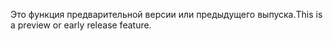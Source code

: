 <span data-ttu-id="d5047-101">Это функция предварительной версии или предыдущего выпуска.</span><span class="sxs-lookup"><span data-stu-id="d5047-101">This is a preview or early release feature.</span></span>
